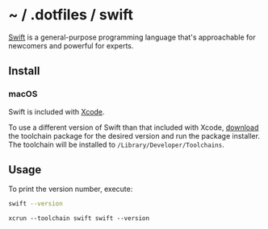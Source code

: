 # ~ / .dotfiles / swift

[Swift](https://www.swift.org/) is a general-purpose programming language that's
approachable for newcomers and powerful for experts.

## Install

### macOS

Swift is included with [Xcode](https://developer.apple.com/xcode/).

To use a different version of Swift than that included with Xcode, [download](https://www.swift.org/install/macos/)
the toolchain package for the desired version and run the package installer.
The toolchain will be installed to `/Library/Developer/Toolchains`.

## Usage

To print the version number, execute:

```sh
swift --version
```


```
xcrun --toolchain swift swift --version
```

